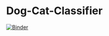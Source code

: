# Dog-Cat-Classifier
[![Binder](https://mybinder.org/badge_logo.svg)](https://mybinder.org/v2/gh/thash-ebm/Dog-Cat-Classifier/HEAD?filepath=voila%2Frender%2FDCC.ipynb)
